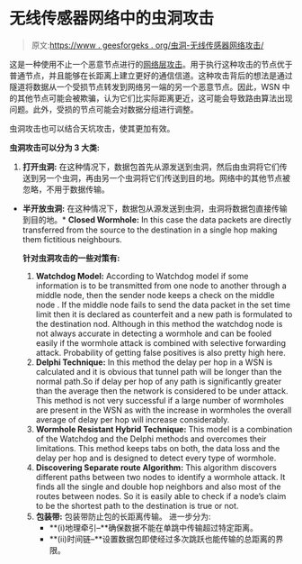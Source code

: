 # 无线传感器网络中的虫洞攻击

> 原文:[https://www . geesforgeks . org/虫洞-无线传感器网络攻击/](https://www.geeksforgeeks.org/wormhole-attack-in-wireless-sensor-networks/)

这是一种使用不止一个恶意节点进行的[网络层攻击](https://www.geeksforgeeks.org/basic-network-attacks-in-computer-network/)。用于执行这种攻击的节点优于普通节点，并且能够在长距离上建立更好的通信信道。这种攻击背后的想法是通过隧道将数据从一个受损节点转发到网络另一端的另一个恶意节点。因此，WSN 中的其他节点可能会被欺骗，认为它们比实际距离更近，这可能会导致路由算法出现问题。此外，受损的节点可能会对数据分组进行调整。

虫洞攻击也可以结合天坑攻击，使其更加有效。

**虫洞攻击可以分为 3 大类:**

1.  **打开虫洞:**
    在这种情况下，数据包首先从源发送到虫洞，然后由虫洞将它们传送到另一个虫洞，再由另一个虫洞将它们传送到目的地。网络中的其他节点被忽略，不用于数据传输。

*   **半开放虫洞:**
    在这种情况下，数据包从源发送到虫洞，虫洞将数据包直接传输到目的地。*   **Closed Wormhole:**
    In this case the data packets are directly transferred from the source to the destination in a single hop making them fictitious neighbours.

    **针对虫洞攻击的一些对策有:**

    1.  **Watchdog Model:**
        According to Watchdog model if some information is to be transmitted from one node to another through a middle node, then the sender node keeps a check on the middle node . If the middle node fails to send the data packet in the set time limit then it is declared as counterfeit and a new path is formulated to the destination nod. Although in this method the watchdog node is not always accurate in detecting a wormhole and can be fooled easily if the wormhole attack is combined with selective forwarding attack. Probability of getting false positives is also pretty high here.
    2.  **Delphi Technique:**
        In this method the delay per hop in a WSN is calculated and it is obvious that tunnel path will be longer than the normal path.So if delay per hop of any path is significantly greater than the average then the network is considered to be under attack. This method is not very successful if a large number of wormholes are present in the WSN as with the increase in wormholes the overall average of delay per hop will increase considerably.
    3.  **Wormhole Resistant Hybrid Technique:**
        This model is a combination of the Watchdog and the Delphi methods and overcomes their limitations. This method keeps tabs on both, the data loss and the delay per hop and is designed to detect every type of wormhole.
    4.  **Discovering Separate route Algorithm:**
        This algorithm discovers different paths between two nodes to identify a wormhole attack. It finds all the single and double hop neighbors and also most of the routes between nodes. So it is easily able to check if a node’s claim to be the shortest path to the destination is true or not.
    5.  **包装带:**
        包装带防止包的长距离传输。
        进一步分为:
        *   **(i)地理牵引–**确保数据不能在单跳中传输超过特定距离。
        *   **(ii)时间链–**设置数据包即使经过多次跳跃也能传输的总距离的界限。